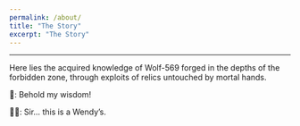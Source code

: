 ```yaml
---
permalink: /about/
title: "The Story"
excerpt: "The Story"
---
```


---

Here lies the acquired knowledge of Wolf-569
forged in the depths of the forbidden zone,
through exploits of relics untouched by mortal hands.

🐺: Behold my wisdom!

👩‍🍳: Sir… this is a Wendy’s.

